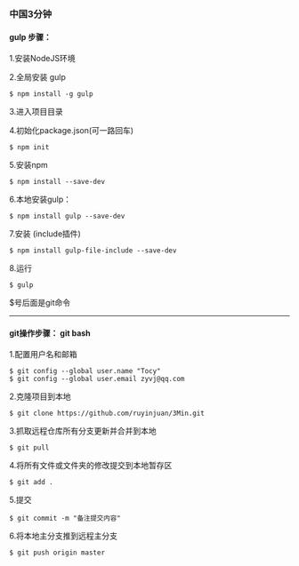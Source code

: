 ### 中国3分钟

#### gulp 步骤：

1.安装NodeJS环境

2.全局安装 gulp
    
    $ npm install -g gulp

3.进入项目目录

4.初始化package.json(可一路回车)
    
    $ npm init

5.安装npm

    $ npm install --save-dev

6.本地安装gulp：
    
    $ npm install gulp --save-dev

7.安装 (include插件)

    $ npm install gulp-file-include --save-dev

8.运行
    
    $ gulp

$号后面是git命令

----------------------------------------

#### git操作步骤： git bash

1.配置用户名和邮箱
 
    $ git config --global user.name "Tocy"
    $ git config --global user.email zyvj@qq.com

2.克隆项目到本地
 
    $ git clone https://github.com/ruyinjuan/3Min.git

3.抓取远程仓库所有分支更新并合并到本地
 
    $ git pull

4.将所有文件或文件夹的修改提交到本地暂存区
 
    $ git add .

5.提交
 
    $ git commit -m "备注提交内容"

6.将本地主分支推到远程主分支
 
    $ git push origin master
